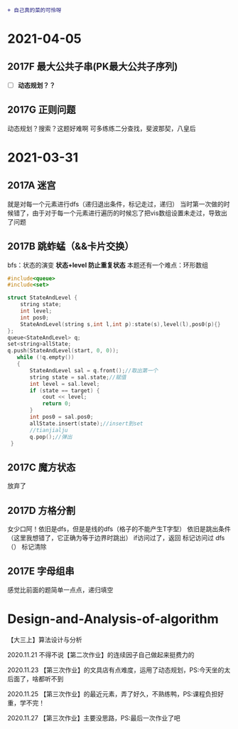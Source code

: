 ```diff
+ 自己真的菜的可怜呀
```
# 2021-04-05
## 2017F 最大公共子串(PK最大公共子序列)
- [ ] **动态规划？？**
## 2017G 正则问题
动态规划？搜索？这题好难啊
可多练练二分查找，斐波那契，八皇后
# 2021-03-31
## 2017A 迷宫
 就是对每一个元素进行dfs（递归退出条件，标记走过，递归）
 当时第一次做的时候错了，由于对于每一个元素进行遍历的时候忘了把vis数组设置未走过，导致出了问题
## 2017B 跳蚱蜢（&&卡片交换）
 bfs：状态的演变 **状态+level 防止重复状态**
 本题还有一个难点：环形数组
 ```C++
 #include<queue>
 #include<set>
 
 struct StateAndLevel {
	 string state;
	 int level;
	 int pos0;
	 StateAndLevel(string s,int l,int p):state(s),level(l),pos0(p){}
};
queue<StateAndLevel> q;
set<string>allState;
q.push(StateAndLevel(start, 0, 0));
	while (!q.empty())
	{
		StateAndLevel sal = q.front();//取出第一个
		string state = sal.state;//赋值
		int level = sal.level;
		if (state == target) {
			cout << level;
			return 0;
		}
		int pos0 = sal.pos0;
		allState.insert(state);//insert到set
		//tianjialju
  		q.pop();//弹出
  }
  ```
## 2017C 魔方状态
放弃了

## 2017D 方格分割
女少口阿！依旧是dfs，但是是线的dfs（格子的不能产生T字型）
依旧是跳出条件（这里我想错了，它正确为等于边界时跳出）
      if访问过了，返回
      标记访问过
      dfs（）
      标记清除
      
## 2017E 字母组串
感觉比前面的题简单一点点，递归填空
 
# Design-and-Analysis-of-algorithm
【大三上】算法设计与分析

2020.11.21
不得不说【第二次作业】的连续因子自己做起来挺费力的

2020.11.23
【第三次作业】的文具店有点难度，运用了动态规划，PS:今天坐的太后面了，啥都听不到

2020.11.25
【第三次作业】的最近元素，弄了好久，不熟练鸭，PS:课程负担好重，学不完！

2020.11.27
【第三次作业】主要没思路，PS:最后一次作业了吧
